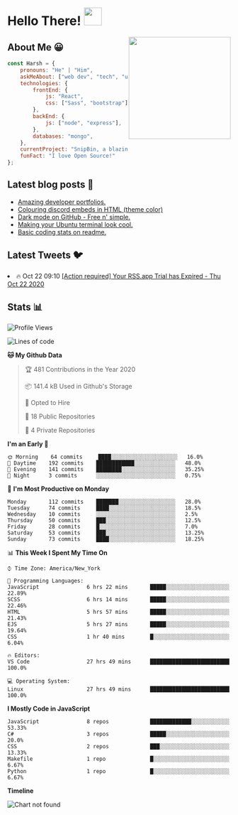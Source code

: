 # Hello There! <img src="https://media.giphy.com/media/hvRJCLFzcasrR4ia7z/giphy.gif" width="40px"></a>

<img align='right' src="https://media.giphy.com/media/M9gbBd9nbDrOTu1Mqx/giphy.gif" width="230">


## About Me :grinning:

```javascript
const Harsh = {
    pronouns: "He" | "Him",
    askMeAbout: ["web dev", "tech", "unity"],
    technologies: {
        frontEnd: {
            js: "React",
            css: ["Sass", "bootstrap"]
        },
        backEnd: {
            js: ["node", "express"],
        },
        databases: "mongo",
    },
    currentProject: "SnipBin, a blazing fast, open source and elegant alternative to PasteBin.",
    funFact: "I love Open Source!"
};
```


## Latest blog posts :book:
<!-- BLOG-POST-LIST:START -->
- [Amazing developer portfolios.](https://dev.to/harshhhdev/amazing-developer-portfolios-1fh3)
- [Colouring discord embeds in HTML (theme color)](https://dev.to/harshhhdev/colouring-discord-embeds-in-html-theme-color-2kio)
- [Dark mode on GitHub - Free n' simple.](https://dev.to/harshhhdev/dark-mode-on-github-free-n-simple-562j)
- [Making your Ubuntu terminal look cool.](https://dev.to/harshhhdev/making-your-linux-terminal-look-cool-535n)
- [Basic coding stats on readme.](https://dev.to/harshhhdev/basic-coding-stats-on-readme-246c)
<!-- BLOG-POST-LIST:END -->

## Latest Tweets :bird:

<!-- LATEST-TWEETS:START -->
<li>🔥 Oct 22 09:10 <a href='https://rss.app'>[Action required] Your RSS.app Trial has Expired - Thu Oct 22 2020</a></li>

<!-- LATEST-TWEETS:END -->


## Stats :bar_chart:

<!--START_SECTION:waka-->
![Profile Views](http://img.shields.io/badge/Profile%20Views-20-blue)

![Lines of code](https://img.shields.io/badge/From%20Hello%20World%20I%27ve%20Written-16.5%20million%20lines%20of%20code-blue)

**🐱 My Github Data** 

> 🏆 481 Contributions in the Year 2020
 > 
> 📦 141.4 kB Used in Github's Storage 
 > 
> 💼 Opted to Hire
 > 
> 📜 18 Public Repositories
 > 
> 🔑 4 Private Repositories 

**I'm an Early 🐤** 

```text
🌞 Morning    64 commits     ████░░░░░░░░░░░░░░░░░░░░░   16.0% 
🌆 Daytime    192 commits    ████████████░░░░░░░░░░░░░   48.0% 
🌃 Evening    141 commits    ████████░░░░░░░░░░░░░░░░░   35.25% 
🌙 Night      3 commits      ░░░░░░░░░░░░░░░░░░░░░░░░░   0.75%

```
📅 **I'm Most Productive on Monday** 

```text
Monday       112 commits    ███████░░░░░░░░░░░░░░░░░░   28.0% 
Tuesday      74 commits     ████░░░░░░░░░░░░░░░░░░░░░   18.5% 
Wednesday    10 commits     ░░░░░░░░░░░░░░░░░░░░░░░░░   2.5% 
Thursday     50 commits     ███░░░░░░░░░░░░░░░░░░░░░░   12.5% 
Friday       28 commits     █░░░░░░░░░░░░░░░░░░░░░░░░   7.0% 
Saturday     53 commits     ███░░░░░░░░░░░░░░░░░░░░░░   13.25% 
Sunday       73 commits     ████░░░░░░░░░░░░░░░░░░░░░   18.25%

```


📊 **This Week I Spent My Time On** 

```text
⌚︎ Time Zone: America/New_York

💬 Programming Languages: 
JavaScript               6 hrs 22 mins       █████░░░░░░░░░░░░░░░░░░░░   22.89% 
SCSS                     6 hrs 14 mins       █████░░░░░░░░░░░░░░░░░░░░   22.46% 
HTML                     5 hrs 57 mins       █████░░░░░░░░░░░░░░░░░░░░   21.43% 
EJS                      5 hrs 27 mins       █████░░░░░░░░░░░░░░░░░░░░   19.64% 
CSS                      1 hr 40 mins        █░░░░░░░░░░░░░░░░░░░░░░░░   6.04%

🔥 Editors: 
VS Code                  27 hrs 49 mins      █████████████████████████   100.0%

💻 Operating System: 
Linux                    27 hrs 49 mins      █████████████████████████   100.0%

```

**I Mostly Code in JavaScript** 

```text
JavaScript               8 repos             █████████████░░░░░░░░░░░░   53.33% 
C#                       3 repos             █████░░░░░░░░░░░░░░░░░░░░   20.0% 
CSS                      2 repos             ███░░░░░░░░░░░░░░░░░░░░░░   13.33% 
Makefile                 1 repo              █░░░░░░░░░░░░░░░░░░░░░░░░   6.67% 
Python                   1 repo              █░░░░░░░░░░░░░░░░░░░░░░░░   6.67%

```


**Timeline**

![Chart not found](https://github.com/harshhhdev/harshhhdev/blob/master/charts/bar_graph.png) 


<!--END_SECTION:waka-->
